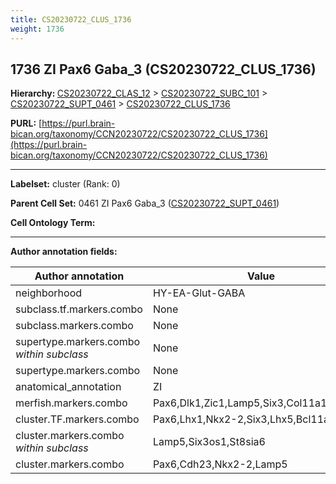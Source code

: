 ```yaml
---
title: CS20230722_CLUS_1736
weight: 1736
---
```

## 1736 ZI Pax6 Gaba_3 (CS20230722_CLUS_1736)
<b>Hierarchy: </b>
[CS20230722_CLAS_12](../CS20230722_CLAS_12) >
[CS20230722_SUBC_101](../CS20230722_SUBC_101) >
[CS20230722_SUPT_0461](../CS20230722_SUPT_0461) >
[CS20230722_CLUS_1736](../CS20230722_CLUS_1736)

**PURL:** [https://purl.brain-bican.org/taxonomy/CCN20230722/CS20230722_CLUS_1736](https://purl.brain-bican.org/taxonomy/CCN20230722/CS20230722_CLUS_1736)

---


**Labelset:** cluster (Rank: 0)

**Parent Cell Set:** 0461 ZI Pax6 Gaba_3 ([CS20230722_SUPT_0461](../CS20230722_SUPT_0461))



**Cell Ontology Term:** 

[MARKER GENES.]: #


---

[TRANSFERRED ANNOTATIONS.]: #


[AUTHOR ANNOTATION FIELDS.]: #


**Author annotation fields:**

| Author annotation | Value |
|-------------------|-------|
|neighborhood|HY-EA-Glut-GABA|
|subclass.tf.markers.combo|None|
|subclass.markers.combo|None|
|supertype.markers.combo _within subclass_|None|
|supertype.markers.combo|None|
|anatomical_annotation|ZI|
|merfish.markers.combo|Pax6,Dlk1,Zic1,Lamp5,Six3,Col11a1,Slc32a1|
|cluster.TF.markers.combo|Pax6,Lhx1,Nkx2-2,Six3,Lhx5,Bcl11a|
|cluster.markers.combo _within subclass_|Lamp5,Six3os1,St8sia6|
|cluster.markers.combo|Pax6,Cdh23,Nkx2-2,Lamp5|
